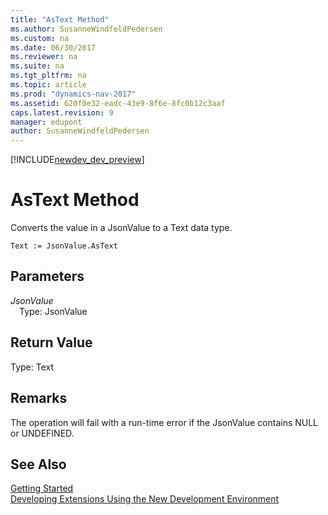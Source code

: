 ```yaml
---
title: "AsText Method"
ms.author: SusanneWindfeldPedersen
ms.custom: na
ms.date: 06/30/2017
ms.reviewer: na
ms.suite: na
ms.tgt_pltfrm: na
ms.topic: article
ms.prod: "dynamics-nav-2017"
ms.assetid: 620f0e32-eadc-43e9-8f6e-8fc0b12c3aaf
caps.latest.revision: 9
manager: edupont
author: SusanneWindfeldPedersen
---
```


[!INCLUDE[newdev_dev_preview](../includes/newdev_dev_preview.md)]

# AsText Method

Converts the value in a JsonValue to a Text data type.

```
Text := JsonValue.AsText
```

## Parameters
*JsonValue*  
&emsp;Type: JsonValue

## Return Value
Type: Text

## Remarks
The operation will fail with a run-time error if the JsonValue contains NULL or UNDEFINED.

## See Also
[Getting Started](../devenv-get-started.md)  
[Developing Extensions Using the New Development Environment](../devenv-dev-overview.md)
